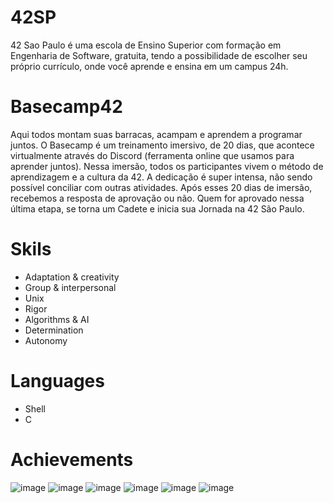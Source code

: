 # 42SP
42 Sao Paulo é uma escola de Ensino Superior com formação em Engenharia de Software, gratuita, tendo a possibilidade de escolher seu próprio currículo, onde você aprende e ensina em um campus 24h.
# Basecamp42
Aqui todos montam suas barracas, acampam e aprendem a programar juntos.
O Basecamp é um treinamento imersivo, de 20 dias, que acontece virtualmente através do Discord (ferramenta online que usamos para aprender juntos). Nessa imersão, todos os participantes vivem o método de aprendizagem e a cultura da 42.
A dedicação é super intensa, não sendo possível conciliar com outras atividades.
Após esses 20 dias de imersão, recebemos a resposta de aprovação ou não.
Quem for aprovado nessa última etapa, se torna um Cadete e inicia sua Jornada na 42 São Paulo.
# Skils
- Adaptation & creativity
- Group & interpersonal
- Unix
- Rigor
- Algorithms & AI
- Determination
- Autonomy
# Languages
- Shell
- C
# Achievements 
![image](https://user-images.githubusercontent.com/49756340/114101854-b7266900-989c-11eb-8f13-a0d99b22efa3.png)
![image](https://user-images.githubusercontent.com/49756340/114101884-c3aac180-989c-11eb-974b-dfa93ff030d8.png)
![image](https://user-images.githubusercontent.com/49756340/114101953-de7d3600-989c-11eb-9f54-c7d6c97ff777.png)
![image](https://user-images.githubusercontent.com/49756340/115054240-6626fe00-9eb6-11eb-9124-0df394b14d3e.png)
![image](https://user-images.githubusercontent.com/49756340/115054417-91115200-9eb6-11eb-9cd6-d413e5ad03be.png)
![image](https://user-images.githubusercontent.com/49756340/115054467-9e2e4100-9eb6-11eb-94ac-bbdd2f95748e.png)



